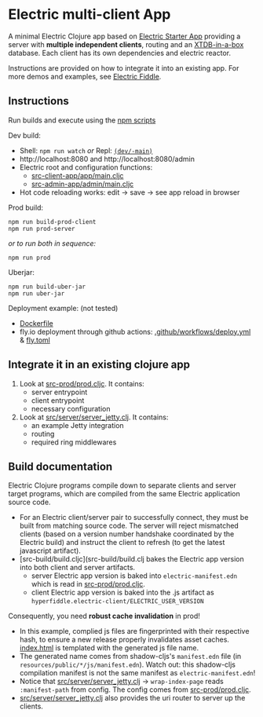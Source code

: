 # Electric multi-client App

A minimal Electric Clojure app based on [Electric Starter App](https://github.com/hyperfiddle/electric-starter-app) providing a server with **multiple independent clients**, routing and an [XTDB-in-a-box](https://v1-docs.xtdb.com/guides/in-a-box/) database. Each client has its own dependencies and electric reactor.

Instructions are provided on how to integrate it into an existing app. For more demos and examples, see [Electric Fiddle](https://github.com/hyperfiddle/electric-fiddle).

## Instructions

Run builds and execute using the [npm scripts](package.json)

Dev build:

* Shell: `npm run watch` *or* Repl: [`(dev/-main)`](src-dev/dev.cljc)
* http://localhost:8080 and http://localhost:8080/admin
* Electric root and configuration functions:
  * [src-client-app/app/main.cljc](src-client-app/app/main.cljc)
  * [src-admin-app/admin/main.cljc](src-admin-app/admin/main.cljc)
* Hot code reloading works: edit -> save -> see app reload in browser

Prod build:

```shell
npm run build-prod-client
npm run prod-server
```

*or to run both in sequence:*

```shell
npm run prod
```

Uberjar:

```shell
npm run build-uber-jar
npm run uber-jar
```

Deployment example: (not tested)
- [Dockerfile](Dockerfile)
- fly.io deployment through github actions: [.github/workflows/deploy.yml](.github/workflows/deploy.yml) & [fly.toml](fly.toml)

## Integrate it in an existing clojure app

1. Look at [src-prod/prod.cljc](src-prod/prod.cljc). It contains:
    - server entrypoint
    - client entrypoint
    - necessary configuration
2. Look at [src/server/server_jetty.clj](src/server/server_jetty.clj). It contains:
   - an example Jetty integration
   - routing
   - required ring middlewares

## Build documentation

Electric Clojure programs compile down to separate clients and server target programs, which are compiled from the same Electric application source code.

* For an Electric client/server pair to successfully connect, they must be built from matching source code. The server will reject mismatched clients (based on a version number handshake coordinated by the Electric build) and instruct the client to refresh (to get the latest javascript artifact).
* [src-build/build.cljc](src-build/build.clj bakes the Electric app version into both client and server artifacts.
  * server Electric app version is baked into `electric-manifest.edn` which is read in [src-prod/prod.cljc](src-prod/prod.cljc).
  * client Electric app version is baked into the .js artifact as `hyperfiddle.electric-client/ELECTRIC_USER_VERSION`

Consequently, you need **robust cache invalidation** in prod!
  * In this example, complied js files are fingerprinted with their respective hash, to ensure a new release properly invalidates asset caches. [index.html](resources/public/app/index.html) is templated with the generated js file name.
  * The generated name comes from shadow-cljs's `manifest.edn` file (in `resources/public/*/js/manifest.edn`). Watch out: this shadow-cljs compilation manifest is not the same manifest as `electric-manifest.edn`!
  * Notice that [src/server/server_jetty.clj](src/server/server_jetty.clj) -> `wrap-index-page` reads `:manifest-path` from config. The config comes from [src-prod/prod.cljc](src-prod/prod.cljc).
  * [src/server/server_jetty.clj](src/server/server_jetty.clj) also provides the uri router to server up the clients.
